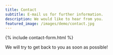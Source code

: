 ```yaml
---
title: Contact
subtitle: E-mail us for further information.
description: We would like to hear from you.
featured_image: /images/demo/contact.jpg
---
```


{% include contact-form.html %}

<!--We've made a contact form that you can use with [Formspree](https://formspree.io/) to handle up to 50 submissions per month for free. You could also easily switch out the end-point to use another contact form service.-->
We will try to get back to you as soon as possible!
